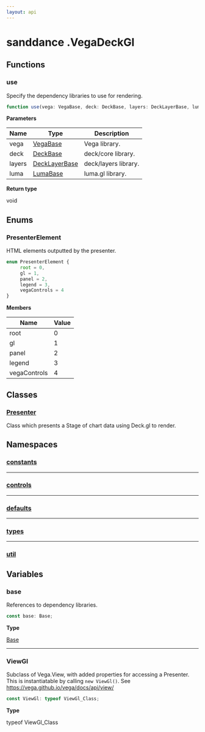 ```yaml
---
layout: api
---
```


# sanddance .VegaDeckGl

## Functions

### use

Specify the dependency libraries to use for rendering.

```typescript
function use(vega: VegaBase, deck: DeckBase, layers: DeckLayerBase, luma: LumaBase): void;
```

**Parameters**

| Name   | Type                                    | Description          |
| ------ | --------------------------------------- | -------------------- |
| vega   | [VegaBase][InterfaceDeclaration-4]      | Vega library.        |
| deck   | [DeckBase][InterfaceDeclaration-1]      | deck/core library.   |
| layers | [DeckLayerBase][InterfaceDeclaration-2] | deck/layers library. |
| luma   | [LumaBase][InterfaceDeclaration-3]      | luma.gl library.     |

**Return type**

void

## Enums

### PresenterElement

HTML elements outputted by the presenter.


```typescript
enum PresenterElement {
     root = 0,
     gl = 1,
     panel = 2,
     legend = 3,
     vegaControls = 4
}
```

**Members**

| Name         | Value |
| ------------ | ----- |
| root         | 0     |
| gl           | 1     |
| panel        | 2     |
| legend       | 3     |
| vegaControls | 4     |

## Classes

### [Presenter][ClassDeclaration-0]

Class which presents a Stage of chart data using Deck.gl to render.


## Namespaces

### [constants][NamespaceImport-0]


----------

### [controls][NamespaceImport-1]


----------

### [defaults][NamespaceImport-2]


----------

### [types][NamespaceImport-3]


----------

### [util][NamespaceImport-4]


## Variables

### base

References to dependency libraries.

```typescript
const base: Base;
```

**Type**

[Base][InterfaceDeclaration-0]

----------

### ViewGl

Subclass of Vega.View, with added properties for accessing a Presenter.
This is instantiatable by calling `new ViewGl()`. See https://vega.github.io/vega/docs/api/view/

```typescript
const ViewGl: typeof ViewGl_Class;
```

**Type**

typeof ViewGl_Class

[SourceFile-0]: vegadeckgl.html#vegadeckgl
[FunctionDeclaration-0]: vegadeckgl.html#use
[InterfaceDeclaration-4]: vegadeckgl.types.html#vegabase
[InterfaceDeclaration-1]: vegadeckgl.types.html#deckbase
[InterfaceDeclaration-2]: vegadeckgl.types.html#decklayerbase
[InterfaceDeclaration-3]: vegadeckgl.types.html#lumabase
[EnumDeclaration-0]: vegadeckgl.html#presenterelement
[ClassDeclaration-0]: vegadeckgl.presenter.html#presenter
[NamespaceImport-0]: vegadeckgl.constants.html#constants
[NamespaceImport-1]: vegadeckgl.controls.html#controls
[NamespaceImport-2]: vegadeckgl.defaults.html#defaults
[NamespaceImport-3]: vegadeckgl.types.html#types
[NamespaceImport-4]: vegadeckgl.util.html#util
[VariableDeclaration-0]: vegadeckgl.html#base
[InterfaceDeclaration-0]: vegadeckgl.types.html#base
[VariableDeclaration-1]: vegadeckgl.html#viewgl